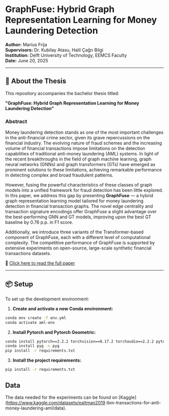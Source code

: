 # GraphFuse: Hybrid Graph Representation Learning for Money Laundering Detection

**Author:** Marius Frija  
**Supervisors:** Dr. Kubilay Atasu, Halil Çağrı Bilgi  
**Institution:** Delft University of Technology, EEMCS Faculty  
**Date:** June 20, 2025

---

## 📝 About the Thesis

This repository accompanies the bachelor thesis titled:

**"GraphFuse: Hybrid Graph Representation Learning for Money Laundering Detection"**


### Abstract

Money laundering detection stands as one of the most important challenges in the anti-financial crime sector, given its grave repercussions on the financial industry. The evolving nature of fraud schemes and the increasing volume of financial transactions impose limitations on the detection capabilities of traditional anti-money laundering (AML) systems. In light of the recent breakthroughs in the field of graph machine learning, graph neural networks (GNNs) and graph transformers (GTs) have emerged as prominent solutions to these limitations, achieving remarkable performance in detecting complex and broad fraudulent patterns.

However, fusing the powerful characteristics of these classes of graph models into a unified framework for fraud detection has been little explored. In this paper, we address this gap by presenting **GraphFuse** — a hybrid graph representation learning model tailored for money laundering detection in financial transaction graphs. The novel edge centrality and transaction signature encodings offer GraphFuse a slight advantage over the best-performing GNN and GT models, improving upon the best GT baseline by 0.76 p.p. in F1 score.

Additionally, we introduce three variants of the Transformer-based component of GraphFuse, each with a different level of computational complexity. The competitive performance of GraphFuse is supported by extensive experiments on open-source, large-scale synthetic financial transactions datasets.

📄 [Click here to read the full paper](Final_Bachelor_Thesis_M.Frija.pdf)

---

## 📦 Setup

To set up the development environment:

1. **Create and activate a new Conda environment:**

```bash
conda env create -f env.yml
conda activate aml-env
```
2. **Install Pytorch and Pytorch Geometric:**
```bash
conda install pytorch==2.2.2 torchvision==0.17.2 torchaudio==2.2.2 pytorch-cuda=11.8 -c pytorch -c nvidia
conda install pyg -c pyg
pip install -r requirements.txt
```

3. **Install the project requirements:**
```bash
pip install -r requirements.txt
```


## Data

The data needed for the experiments can be found on [Kaggle](https://www.kaggle.com/datasets/ealtman2019 ibm-transactions-for-anti-money-laundering-aml/data). 